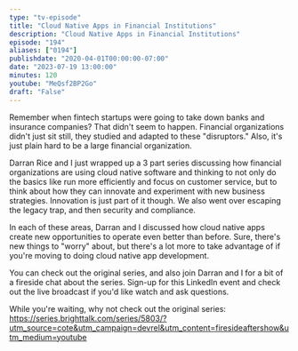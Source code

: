 ```yaml
---
type: "tv-episode"
title: "Cloud Native Apps in Financial Institutions"
description: "Cloud Native Apps in Financial Institutions"
episode: "194"
aliases: ["0194"]
publishdate: "2020-04-01T00:00:00-07:00"
date: "2023-07-19 13:00:00"
minutes: 120
youtube: "MeQsf2BP2Go"
draft: "False"
---
```


Remember when fintech startups were going to take down banks and insurance companies? That didn't seem to happen. Financial organizations didn't just sit still, they studied and adapted to these "disruptors." Also, it's just plain hard to be a large financial organization. 

Darran Rice and I just wrapped up a 3 part series discussing how financial organizations are using cloud native software and thinking to not only do the basics like run more efficiently and focus on customer service, but to think about how they can innovate and experiment with new business strategies. Innovation is just part of it though. We also went over escaping the legacy trap, and then security and compliance.

In each of these areas, Darran and I discussed how cloud native apps create new opportunities to operate even better than before. Sure, there's new things to "worry" about, but there's a lot more to take advantage of if you're moving to doing cloud native app development. 

You can check out the original series, and also join Darran and I for a bit of a fireside chat about the series. Sign-up for this LinkedIn event and check out the live broadcast if you'd like watch and ask questions.

While you're waiting, why not check out the original series: https://series.brighttalk.com/series/5803/?utm_source=cote&utm_campaign=devrel&utm_content=firesideaftershow&utm_medium=youtube